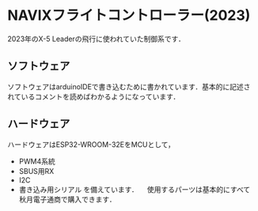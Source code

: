 # NAVIXフライトコントローラー(2023)

2023年のX-5 Leaderの飛行に使われていた制御系です．


## ソフトウェア
ソフトウェアはarduinoIDEで書き込むために書かれています．基本的に記述されているコメントを読めばわかるようになっています．

## ハードウェア
ハードウェアはESP32-WROOM-32EをMCUとして，
- PWM4系統
- SBUS用RX
- I2C
- 書き込み用シリアル
を備えています．
　使用するパーツは基本的にすべて秋月電子通商で購入できます．